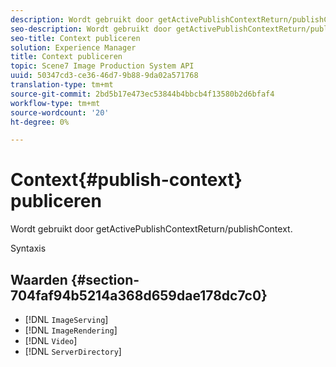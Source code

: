 ```yaml
---
description: Wordt gebruikt door getActivePublishContextReturn/publishContext.
seo-description: Wordt gebruikt door getActivePublishContextReturn/publishContext.
seo-title: Context publiceren
solution: Experience Manager
title: Context publiceren
topic: Scene7 Image Production System API
uuid: 50347cd3-ce36-46d7-9b88-9da02a571768
translation-type: tm+mt
source-git-commit: 2bd5b17e473ec53844b4bbcb4f13580b2d6bfaf4
workflow-type: tm+mt
source-wordcount: '20'
ht-degree: 0%

---
```



# Context{#publish-context} publiceren

Wordt gebruikt door getActivePublishContextReturn/publishContext.

Syntaxis

## Waarden {#section-704faf94b5214a368d659dae178dc7c0}

* [!DNL `ImageServing`]
* [!DNL `ImageRendering`]
* [!DNL `Video`]
* [!DNL `ServerDirectory`]

